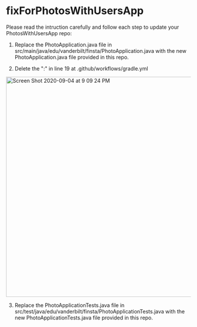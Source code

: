 # fixForPhotosWithUsersApp

Please read the intruction carefully and follow each step to update your PhotosWithUsersApp repo:

1. Replace the PhotoApplication.java file in src/main/java/edu/vanderbilt/finsta/PhotoApplication.java with the new PhotoApplication.java file provided in this repo.

2. Delete the ":" in line 19 at .github/workflows/gradle.yml 
<img width="600" alt="Screen Shot 2020-09-04 at 9 09 24 PM" src="https://user-images.githubusercontent.com/31392274/92295246-fb125380-eef2-11ea-85de-263285c1aa40.png">

3. Replace the PhotoApplicationTests.java file in src/test/java/edu/vanderbilt/finsta/PhotoApplicationTests.java with the new PhotoApplicationTests.java file provided in this repo.


